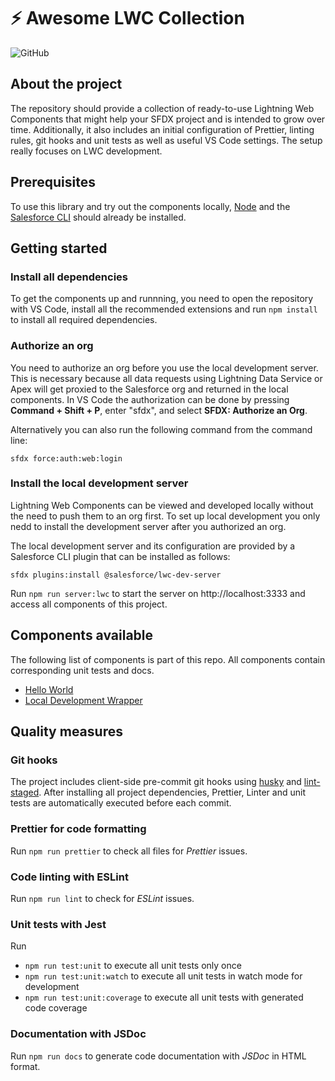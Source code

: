 # ⚡️ Awesome LWC Collection

![GitHub](https://img.shields.io:/github/license/svierk/lwc-starter-kit)

## About the project

The repository should provide a collection of ready-to-use Lightning Web Components that might help your SFDX project and is intended to grow over time. Additionally, it also includes an initial configuration of Prettier, linting rules, git hooks and unit tests as well as useful VS Code settings. The setup really focuses on LWC development.

## Prerequisites

To use this library and try out the components locally, [Node](https://nodejs.org/en/) and the [Salesforce CLI](https://developer.salesforce.com/tools/sfdxcli) should already be installed.

## Getting started

### Install all dependencies

To get the components up and runnning, you need to open the repository with VS Code, install all the recommended extensions and run `npm install` to install all required dependencies.

### Authorize an org

You need to authorize an org before you use the local development server. This is necessary because all data requests using Lightning Data Service or Apex will get proxied to the Salesforce org and returned in the local components. In VS Code the authorization can be done by pressing **Command + Shift + P**, enter "sfdx", and select **SFDX: Authorize an Org**.

Alternatively you can also run the following command from the command line:

```
sfdx force:auth:web:login
```

### Install the local development server

Lightning Web Components can be viewed and developed locally without the need to push them to an org first. To set up local development you only nedd to install the development server after you authorized an org.

The local development server and its configuration are provided by a Salesforce CLI plugin that can be installed as follows:

```
sfdx plugins:install @salesforce/lwc-dev-server
```

Run `npm run server:lwc` to start the server on http://localhost:3333 and access all components of this project.

## Components available

The following list of components is part of this repo. All components contain corresponding unit tests and docs.

- [Hello World](/force-app/main/default/lwc/helloWorld)
- [Local Development Wrapper](/force-app/main/default/lwc/localDevelopmentWrapper)

## Quality measures

### Git hooks

The project includes client-side pre-commit git hooks using [husky](https://github.com/typicode/husky) and [lint-staged](https://github.com/okonet/lint-staged). After installing all project dependencies, Prettier, Linter and unit tests are automatically executed before each commit.

### Prettier for code formatting

Run `npm run prettier` to check all files for _Prettier_ issues.

### Code linting with ESLint

Run `npm run lint` to check for _ESLint_ issues.

### Unit tests with Jest

Run

- `npm run test:unit` to execute all unit tests only once
- `npm run test:unit:watch` to execute all unit tests in watch mode for development
- `npm run test:unit:coverage` to execute all unit tests with generated code coverage

### Documentation with JSDoc

Run `npm run docs` to generate code documentation with _JSDoc_ in HTML format.
